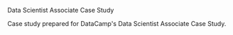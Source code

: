 Data Scientist Associate Case Study

Case study prepared for DataCamp's Data Scientist Associate Case Study.
